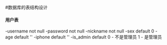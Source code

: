 #数据库的表结构设计

####  用户表

-username not null
-password not null
-nickname not null
-sex   default 0
-age   default ''
-iphone  default ''
-is_admin  default 0 - 不是管理员 1 - 是管理员
